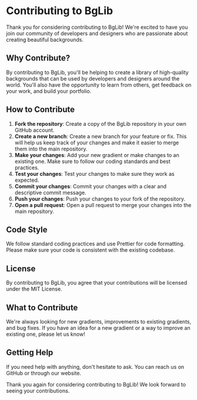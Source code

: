 # Contributing to BgLib

Thank you for considering contributing to BgLib! We're excited to have you join our community of developers and designers who are passionate about creating beautiful backgrounds.

## Why Contribute?

By contributing to BgLib, you'll be helping to create a library of high-quality backgrounds that can be used by developers and designers around the world. You'll also have the opportunity to learn from others, get feedback on your work, and build your portfolio.

## How to Contribute

1. **Fork the repository**: Create a copy of the BgLib repository in your own GitHub account.
2. **Create a new branch**: Create a new branch for your feature or fix. This will help us keep track of your changes and make it easier to merge them into the main repository.
3. **Make your changes**: Add your new gradient or make changes to an existing one. Make sure to follow our coding standards and best practices.
4. **Test your changes**: Test your changes to make sure they work as expected.
5. **Commit your changes**: Commit your changes with a clear and descriptive commit message.
6. **Push your changes**: Push your changes to your fork of the repository.
7. **Open a pull request**: Open a pull request to merge your changes into the main repository.

## Code Style

We follow standard coding practices and use Prettier for code formatting. Please make sure your code is consistent with the existing codebase.

## License

By contributing to BgLib, you agree that your contributions will be licensed under the MIT License.

## What to Contribute

We're always looking for new gradients, improvements to existing gradients, and bug fixes. If you have an idea for a new gradient or a way to improve an existing one, please let us know!

## Getting Help

If you need help with anything, don't hesitate to ask. You can reach us on GitHub or through our website.

Thank you again for considering contributing to BgLib! We look forward to seeing your contributions.


